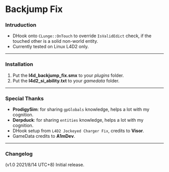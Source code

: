 # Backjump Fix

### Intruduction
- DHook onto `CLunge::OnTouch` to override `IsValidEdict` check, if the touched other is a solid non-world entity.
- Currently tested on Linux L4D2 only.

<hr>

### Installation
1. Put the **l4d_backjump_fix.smx** to your _plugins_ folder.
2. Put the **l4d2_si_ability.txt** to your _gamedata_ folder.

<hr>

### Special Thanks
- **ProdigySim**: for sharing `gpGlobals` knowledge, helps a lot with my cognition.
- **Derpduck**: for sharing `entities` knowledge, helps a lot with my cognition.
- DHook setup from `L4D2 Jockeyed Charger Fix`, credits to **Visor**.
- GameData credits to **A1mDev**.

<hr>

### Changelog
(v1.0 2021/8/14 UTC+8) Initial release.